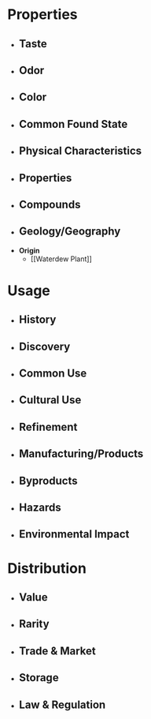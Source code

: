 # Properties
- **Taste**
	- 
- **Odor**
	- 
- **Color**
	- 
- **Common Found State**
	- 
- **Physical Characteristics**
	- 
- **Properties**
	- 
- **Compounds**
	- 
- **Geology/Geography**
	- 
- **Origin**
	- [[Waterdew Plant]]
# Usage
- **History**
	- 
- **Discovery**
	- 
- **Common Use**
	- 
- **Cultural Use**
	- 
- **Refinement**
	- 
- **Manufacturing/Products**
	- 
- **Byproducts**
	- 
- **Hazards**
	- 
- **Environmental Impact**
	- 
# Distribution
- **Value**
	- 
- **Rarity**
	- 
- **Trade & Market**
	- 
- **Storage**
	- 
- **Law & Regulation**
	- 